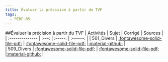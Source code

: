 ```yaml
---
title: Évaluer la précision à partir du TVF 
tags:
  - PERF-05
---
```

[comment]: <> (Généré automatiquement par make_all_activites.py, creation_fichiers_activites)

##Évaluer la précision à partir du TVF 
| Activités | Sujet | Corrigé | Sources  | 
| :-------------- | :---: | :-----: | :------: | 
| 501_Divers | [:fontawesome-solid-file-pdf:](https://xpessoles-cpge.fr/pdf/PERF-05_501_Divers_Sujet.pdf) | [:fontawesome-solid-file-pdf:](https://xpessoles-cpge.fr/pdf/PERF-05_501_Divers_Sujet.pdf) |[:material-github:](https://github.com/xpessoles/PSI_ExercicesCompetences/tree/main/TVF/501_Divers) |  
| 509_Divers | [:fontawesome-solid-file-pdf:](https://xpessoles-cpge.fr/pdf/PERF-05_509_Divers_Sujet.pdf) | [:fontawesome-solid-file-pdf:](https://xpessoles-cpge.fr/pdf/PERF-05_509_Divers_Sujet.pdf) |[:material-github:](https://github.com/xpessoles/PSI_ExercicesCompetences/tree/main/TVF/509_Divers) |  

